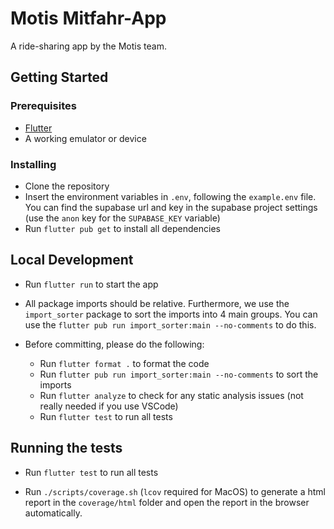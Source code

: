 # Motis Mitfahr-App

A ride-sharing app by the Motis team.

## Getting Started

### Prerequisites

- [Flutter](https://flutter.dev/docs/get-started/install)
- A working emulator or device

### Installing

- Clone the repository
- Insert the environment variables in `.env`, following the `example.env` file. You can find the supabase url and key in the supabase project settings (use the `anon` key for the `SUPABASE_KEY` variable)
- Run `flutter pub get` to install all dependencies

## Local Development

- Run `flutter run` to start the app

- All package imports should be relative. Furthermore, we use the `import_sorter` package to sort the imports into 4 main groups. You can use the `flutter pub run import_sorter:main --no-comments` to do this.

- Before committing, please do the following:

  - Run `flutter format .` to format the code
  - Run `flutter pub run import_sorter:main --no-comments` to sort the imports
  - Run `flutter analyze` to check for any static analysis issues (not really needed if you use VSCode)
  - Run `flutter test` to run all tests

## Running the tests

- Run `flutter test` to run all tests

- Run `./scripts/coverage.sh` (`lcov` required for MacOS) to generate a html report in the `coverage/html` folder and open the report in the browser automatically.
